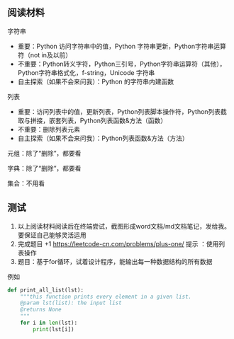 ## 阅读材料

字符串

* 重要：Python 访问字符串中的值，Python 字符串更新，Python字符串运算符（not in及以前）
* 不重要：Python转义字符，Python三引号，Python字符串运算符（其他），Python字符串格式化，f-string，Unicode 字符串
* 自主探索（如果不会来问我）：Python 的字符串内建函数

列表

* 重要：访问列表中的值，更新列表，Python列表脚本操作符，Python列表截取与拼接，嵌套列表，Python列表函数&方法（函数）
* 不重要：删除列表元素
* 自主探索（如果不会来问我）：Python列表函数&方法（方法）

元组：除了“删除”，都要看

字典：除了“删除”，都要看

集合：不用看

## 测试

1. 以上阅读材料阅读后在终端尝试，截图形成word文档/md文档笔记，发给我。要保证自己能够灵活运用
2. 完成题目 +1 https://leetcode-cn.com/problems/plus-one/ 提示 ：使用列表操作
3. 题目：基于for循环，试着设计程序，能输出每一种数据结构的所有数据

例如

```python
def print_all_list(lst):
    """this function prints every element in a given list.
    @param lst(list): the input list
    @returns None
    """
    for i in len(lst):
        print(lst[i])
```


